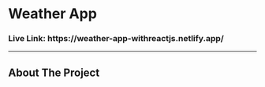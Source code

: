 <h1> Weather App </h1>

<h3>Live Link: https://weather-app-withreactjs.netlify.app/</h3>
<hr/>

<h2>About The Project</h2>
